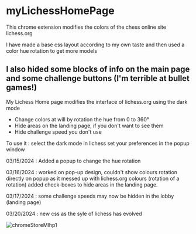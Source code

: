# myLichessHomePage
This chrome extension modifies the colors of the chess online site lichess.org

I have made a base css layout according to my own taste
and then used a color hue rotation to get more models

I also hided some blocks of info on the main page and some challenge buttons (I'm terrible at bullet games!)
----
My Lichess Home page modifies the interface of lichess.org using the dark mode
- Change colors at will by rotation the hue from 0 to 360°
- Hide areas on the landing page, if you don't want to see them
- Hide challenge speed you don't use

To use it : select the dark mode in lichess 
set your preferences in the popup window

03/15/2024 : Added a popup to change the hue rotation 

03/16/2024 : worked on pop-up design, couldn't show colours rotation directly on popup as it messed up with lichess.org colours (rotation of a rotation) added check-boxes to hide areas in the landing page.

03/17/2024 : some challenge speeds may now be hidden in the lobby (landing page)

03/20/2024 : new css as the syle of lichess has evolved

![chromeStoreMlhp1](https://github.com/PhilippeMarcMeyer/myLichessHomePage/assets/2178299/19683570-52c8-447f-acfe-6ce31365d7f1)
